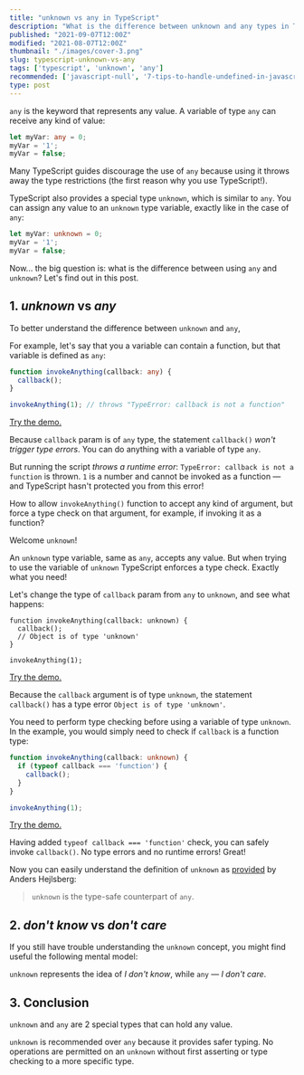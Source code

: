 ```yaml
---
title: "unknown vs any in TypeScript"
description: "What is the difference between unknown and any types in TypeScript."
published: "2021-09-07T12:00Z"
modified: "2021-08-07T12:00Z"
thumbnail: "./images/cover-3.png"
slug: typescript-unknown-vs-any
tags: ['typescript', 'unknown', 'any']
recommended: ['javascript-null', '7-tips-to-handle-undefined-in-javascript']
type: post
---
```


`any` is the keyword that represents any value. A variable of type `any` can receive any kind of value:

```typescript
let myVar: any = 0;
myVar = '1';
myVar = false;
```

Many TypeScript guides discourage the use of `any` because using it throws away the type restrictions (the first reason why you use TypeScript!).  

TypeScript also provides a special type `unknown`, which is similar to `any`. You can assign any value to an `unknown` type variable, exactly like in the case of `any`:

```typescript
let myVar: unknown = 0;
myVar = '1';
myVar = false;
```

Now... the big question is: what is the difference between using `any` and `unknown`? Let's find out in this post.  

## 1. *unknown* vs *any*

To better understand the difference between `unknown` and `any`, 

For example, let's say that you a variable can contain a function, but that variable is defined as `any`:

```typescript
function invokeAnything(callback: any) {
  callback();
}

invokeAnything(1); // throws "TypeError: callback is not a function"
```

[Try the demo.](https://www.typescriptlang.org/play?#code/GYVwdgxgLglg9mABDMA3OBrApgQTATygAsUBzACggEMAbGgIyogwC5EqCBKRAbwChEianUbNynANx8Avnz4p02PIRJgKARkmIA9NsTEATnADuAZ0QAiACr4ADlgCiBowbbCGTDMnNg4UdoigkLAIFkA)

Because `callback` param is of `any` type, the statement `callback()` *won't trigger type errors*. You can do anything with a variable of type `any`.  

But running the script *throws a runtime error*: `TypeError: callback is not a function` is thrown. `1` is a number and cannot be invoked as a function &mdash; and TypeScript hasn't protected you from this error!

How to allow `invokeAnything()` function to accept any kind of argument, but force a type check on that argument, for example, if invoking it as a function? 

Welcome `unknown`!

An `unknown` type variable, same as `any`, accepts any value. But when trying to use the variable of `unknown` TypeScript enforces a type check. Exactly what you need!

Let's change the type of `callback` param from `any` to `unknown`, and see what happens:

```typescript{3}
function invokeAnything(callback: unknown) {
  callback();
  // Object is of type 'unknown'
}

invokeAnything(1);
```

[Try the demo.](https://www.typescriptlang.org/play?#code/GYVwdgxgLglg9mABDMA3OBrApgQTATygAsUBzACggEMAbGgIyogwC5FwMw4B3MASkQBvAFCJE1Oo2bk+AbmEBfYcJTpseQiTAUAjHKA)

Because the `callback` argument is of type `unknown`, the statement `callback()` has a type error `Object is of type 'unknown'`.  

You need to perform type checking before using a variable of type `unknown`. In the example, you would simply need to check if `callback` is a function type:

```typescript
function invokeAnything(callback: unknown) {
  if (typeof callback === 'function') {
    callback();
  }
}

invokeAnything(1);
```

[Try the demo.](https://www.typescriptlang.org/play?#code/GYVwdgxgLglg9mABDMA3OBrApgQTATygAsUBzACggEMAbGgIyogwC5FwMw4B3MASkQBvAFCJkwROSj4ADljgTqdRs0QBeDYgDkoSLARaBIsWKUMmGcnwDcoxAF9hj4SnTY8hEmAoBGG0A)

Having added `typeof callback === 'function'` check, you can safely invoke `callback()`. No type errors and no runtime errors! Great!

Now you can easily understand the definition of `unknown` as [provided](https://github.com/Microsoft/TypeScript/pull/24439) by Anders Hejlsberg:

> `unknown` is the type-safe counterpart of `any`.

## 2. *don't know* vs *don't care*

If you still have trouble understanding the `unknown` concept, you might find useful the following mental model: 

`unknown` represents the idea of *I don't know*, while `any` &mdash; *I don't care*.  

## 3. Conclusion

`unknown` and `any` are 2 special types that can hold any value.  

`unknown` is recommended over `any` because it provides safer typing. No operations are permitted on an `unknown` without first asserting or type checking to a more specific type.  
